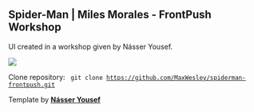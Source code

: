 ## Spider-Man | Miles Morales - FrontPush Workshop
<p>UI created in a workshop given by Násser Yousef.</p>
<img src="img/md-gif.gif" />

Clone repository:
<code>
    git clone https://github.com/MaxWesley/spiderman-frontpush.git
</code>

<p>Template by <a href="https://nyousefali.com.br/" target="_blank">
<strong>Násser Yousef</strong></a></p>